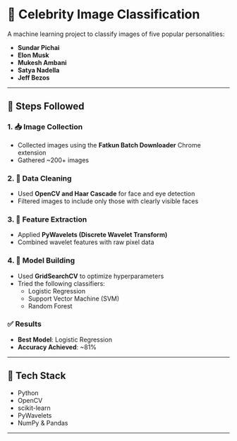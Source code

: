 # 🧠 Celebrity Image Classification

A machine learning project to classify images of five popular personalities:

- **Sundar Pichai**  
- **Elon Musk**  
- **Mukesh Ambani**  
- **Satya Nadella**  
- **Jeff Bezos**  

---

## 📌 Steps Followed

### 1. 📥 Image Collection  
- Collected images using the **Fatkun Batch Downloader** Chrome extension  
- Gathered ~200+ images 

### 2. 🧹 Data Cleaning  
- Used **OpenCV and Haar Cascade** for face and eye detection  
- Filtered images to include only those with clearly visible faces  

### 3. 📐 Feature Extraction  
- Applied **PyWavelets (Discrete Wavelet Transform)**  
- Combined wavelet features with raw pixel data  

### 4. 🤖 Model Building  
- Used **GridSearchCV** to optimize hyperparameters  
- Tried the following classifiers:
  - Logistic Regression  
  - Support Vector Machine (SVM)  
  - Random Forest  

### ✅ Results  
- **Best Model**: Logistic Regression  
- **Accuracy Achieved**: ~81%

---

## 🧪 Tech Stack

- Python  
- OpenCV  
- scikit-learn  
- PyWavelets  
- NumPy & Pandas  

---




